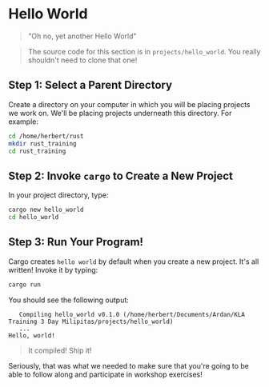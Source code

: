 # Hello World

> "Oh no, yet another Hello World"

> The source code for this section is in `projects/hello_world`. You really shouldn't need to clone that one!

## Step 1: Select a Parent Directory

Create a directory on your computer in which you will be placing projects we work on. We'll be placing projects underneath this directory. For example:

```bash
cd /home/herbert/rust
mkdir rust_training
cd rust_training
```

## Step 2: Invoke `cargo` to Create a New Project

In your project directory, type:

```bash
cargo new hello_world
cd hello_world
```

## Step 3: Run Your Program!

Cargo creates `hello world` by default when you create a new project. It's all written! Invoke it by typing:

```bash
cargo run
```

You should see the following output:

```
   Compiling hello_world v0.1.0 (/home/herbert/Documents/Ardan/KLA Training 3 Day Milipitas/projects/hello_world)
   ...
Hello, world!
```

> It compiled! Ship it!

Seriously, that was what we needed to make sure that you're going to be able to follow along and participate in workshop exercises!

